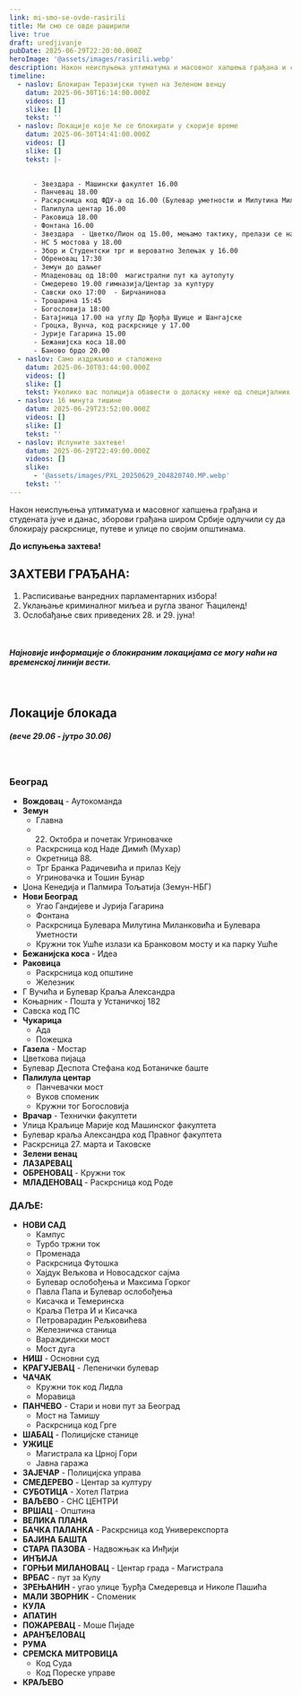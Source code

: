 ```yaml
---
link: mi-smo-se-ovde-rasirili
title: Ми смо се овде раширили
live: true
draft: uredjivanje
pubDate: 2025-06-29T22:20:00.000Z
heroImage: '@assets/images/rasirili.webp'
description: Након неиспуњења ултиматума и масовног хапшења грађана и студената јуче и данас, зборови грађана широм Србије одлучили су да блокирају раскрснице, путеве и улице по својим општинама.
timeline:
  - naslov: Блокиран Теразијски тунел на Зеленом венцу
    datum: 2025-06-30T16:14:00.000Z
    videos: []
    slike: []
    tekst: ''
  - naslov: Локације које ће се блокирати у скорије време
    datum: 2025-06-30T14:41:00.000Z
    videos: []
    slike: []
    tekst: |-
      ‎ 

      - Звездара - Машински факултет 16.00
      - Панчевац 18.00
      - Раскрсница код ФДУ-а од 16.00 (Булевар уметности и Милутина Миланковића)
      - Палилула центар 16.00
      - Раковица 18.00
      - Фонтана 16.00
      - Звездара  - Цветко/Лион од 15.00, мењамо тактику, прелази се на мобилну фазу.
      - НС 5 мостова у 18.00
      - Збор и Студентски трг и вероватно Зелењак у 16.00
      - Обреновац 17:30
      - Земун до даљњег
      - Младеновац од 18:00  магистрални пут ка аутопуту
      - Смедерево 19.00 гимназија/Центар за културу
      - Савски око 17:00  - Бирчанинова
      - Трошарина 15:45
      - Богословија 18:00
      - Батајница 17.00 на углу Др Ђорђа Шуице и Шангајске
      - Гроцка, Вунча, код раскрснице у 17.00
      - Јурије Гагарина 15.00
      - Бежанијска коса 18.00
      - Баново брдо 20.00
  - naslov: Само издржљиво и сталожено
    datum: 2025-06-30T03:44:00.000Z
    videos: []
    slike: []
    tekst: Уколико вас полиција обавести о доласку неке од специјалних јединица за разбијање демонстрација, не очајавајте! Склоните се, мирно и без панике, а након њиховог одласка поново можете успоставити неки вид окупљања и блокаде. У српској жандермерији према званичним информацијама има око 3000 лица, који су распоређени по батаљонима и по сменама. Нема их довољно да координисано разбију све локације блокаде.
  - naslov: 16 минута тишине
    datum: 2025-06-29T23:52:00.000Z
    videos: []
    slike: []
    tekst: ''
  - naslov: Испуните захтеве!
    datum: 2025-06-29T22:49:00.000Z
    videos: []
    slike:
      - '@assets/images/PXL_20250629_204820740.MP.webp'
    tekst: ''
---
```

Након неиспуњења ултиматума и масовног хапшења грађана и студената јуче и данас, зборови грађана широм Србије одлучили су да блокирају раскрснице, путеве и улице по својим општинама.

**До испуњења захтева!**

## ЗАХТЕВИ ГРАЂАНА:

1. Расписивање ванредних парламентарних избора!
2. Уклањање криминалног миљеа и ругла званог Ћациленд!
3. Ослобађање свих приведених 28. и 29. јуна!

‎ 

##### Најновије информације о блокираним локацијама се могу наћи на временској линији вести.

‎ 

## Локације блокада

##### (вече 29.06 -  јутро 30.06)

‎ 

### Београд

- **Вождовац** - Аутокоманда
- **Земун**
    - Главна
    - 22. Октобра и почетак Угриновачке
    - Раскрсница код Наде Димић (Мухар)
    - Окретница 88.
    - Трг Бранка Радичевића и прилаз Кеју
    - Угриновачка и Тошин Бунар
- Џона Кенедија и Палмира Тољатија (Земун-НБГ)
- **Нови Београд**
    - Угао Гандијеве и Јурија Гагарина
    - Фонтана
    - Раскрсница Булевара Милутина Миланковића и Булевара Уметности
    - Кружни ток Ушће излази ка Бранковом мосту и ка парку Ушће
- **Бежанијска коса** - Идеа
- **Раковица**
    - Раскрсница код општине
    - Железник
- Г Вучића и Булевар Краља Александра
- Коњарник - Пошта у Устаничкој 182
- Савска код ПС
- **Чукарица**
    - Ада
    - Пожешка
- **Газела** - Мостар
- Цветкова пијаца
- Булевар Деспота Стефана код Ботаничке баште
- **Палилула центар**
    - Панчевачки мост
    - Вуков споменик
    - Кружни тог Богословија
- **Врачар** - Технички факултети
- Улица Краљице Марије код Машинског факултета
- Булевар краља Александра код Правног факултета
- Раскрсница 27. марта и Таковске
- **Зелени венац**
- **ЛАЗАРЕВАЦ**
- **ОБРЕНОВАЦ** - Кружни ток
- **МЛАДЕНОВАЦ** - Раскрсница код Роде

### ДАЉЕ:

- **НОВИ САД**
    - Кампус
    - Турбо тржни ток
    - Променада
    - Раскрсница Футошка
    - Хајдук Вељкова и Новосадског сајма
    - Булевар ослобођења и Максима Горког
    - Павла Папа и Булевар ослобођења
    - Кисачка и Темеринска
    - Краља Петра И и Кисачка
    - Петроварадин Рељковићева
    - Железничка станица
    - Вараждински мост
    - Мост дуга
- **НИШ** - Основни суд
- **КРАГУЈЕВАЦ** - Лепенички булевар
- **ЧАЧАК**
    - Кружни ток код Лидла
    - Моравица
- **ПАНЧЕВО** - Стари и нови пут за Београд
    - Мост на Тамишу
    - Раскрсница код Грге
- **ШАБАЦ** - Полицијске станице
- **УЖИЦЕ**
    - Магистрала ка Црној Гори
    - Јавна гаража
- **ЗАЈЕЧАР** - Полицијска управа
- **СМЕДЕРЕВО** - Центар за културу
- **СУБОТИЦА** - Хотел Патриа
- **ВАЉЕВО** - СНС ЦЕНТРИ
- **ВРШАЦ** - Општина
- **ВЕЛИКА** **ПЛАНА**
- **БАЧКА** **ПАЛАНКА** - Раскрсница код Универекспорта
- **БАЈИНА** **БАШТА**
- **СТАРА** **ПАЗОВА** - Надвожњак ка Инђији
- **ИНЂИЈА**
- **ГОРЊИ** **МИЛАНОВАЦ** - Центар града - Магистрала
- **ВРБАС** - пут за Кулу
- **ЗРЕЊАНИН** - угао улице Ђурђа Смедеревца и Николе Пашића
- **МАЛИ** **ЗВОРНИК** - Споменик
- **КУЛА**
- **АПАТИН**
- **ПОЖАРЕВАЦ** - Моше Пијаде
- **АРАНЂЕЛОВАЦ**
- **РУМА**
- **СРЕМСКА** **МИТРОВИЦА**
    - Код Суда
    - Код Пореске управе
- **КРАЉЕВО**
